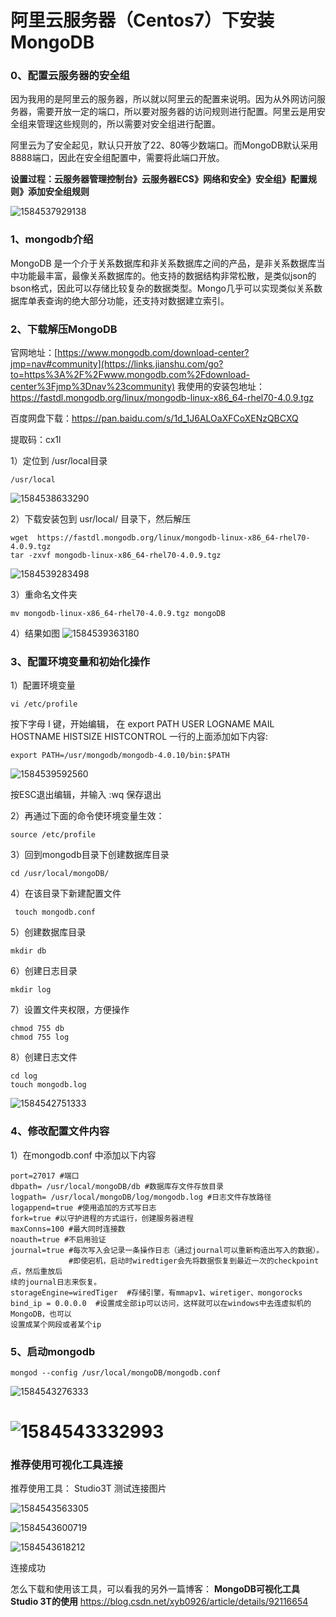 # 阿里云服务器（Centos7）下安装MongoDB

### 0、配置云服务器的安全组

因为我用的是阿里云的服务器，所以就以阿里云的配置来说明。因为从外网访问服务器，需要开放一定的端口，所以要对服务器的访问规则进行配置。阿里云是用安全组来管理这些规则的，所以需要对安全组进行配置。

阿里云为了安全起见，默认只开放了22、80等少数端口。而MongoDB默认采用8888端口，因此在安全组配置中，需要将此端口开放。

 **设置过程：云服务器管理控制台》云服务器ECS》网络和安全》安全组》配置规则》添加安全组规则**

![1584537929138](C:\Users\David\AppData\Roaming\Typora\typora-user-images\1584537929138.png)

### 1、mongodb介绍

MongoDB 是一个介于关系数据库和非关系数据库之间的产品，是非关系数据库当中功能最丰富，最像关系数据库的。他支持的数据结构非常松散，是类似json的bson格式，因此可以存储比较复杂的数据类型。Mongo几乎可以实现类似关系数据库单表查询的绝大部分功能，还支持对数据建立索引。

### 2、下载解压MongoDB

官网地址：[https://www.mongodb.com/download-center?jmp=nav#community](https://links.jianshu.com/go?to=https%3A%2F%2Fwww.mongodb.com%2Fdownload-center%3Fjmp%3Dnav%23community)
我使用的安装包地址：https://fastdl.mongodb.org/linux/mongodb-linux-x86_64-rhel70-4.0.9.tgz

百度网盘下载：https://pan.baidu.com/s/1d_1J6ALOaXFCoXENzQBCXQ

提取码：cx1l

 1）定位到 /usr/local目录 

```Linux
/usr/local
```

![1584538633290](C:\Users\David\AppData\Roaming\Typora\typora-user-images\1584538633290.png)

 2）下载安装包到 usr/local/ 目录下，然后解压

```shell
wget  https://fastdl.mongodb.org/linux/mongodb-linux-x86_64-rhel70-4.0.9.tgz
tar -zxvf mongodb-linux-x86_64-rhel70-4.0.9.tgz
```

![1584539283498](C:\Users\David\AppData\Roaming\Typora\typora-user-images\1584539283498.png)

3）重命名文件夹 

```Linux
mv mongodb-linux-x86_64-rhel70-4.0.9.tgz mongoDB
```
4）结果如图
![1584539363180](C:\Users\David\AppData\Roaming\Typora\typora-user-images\1584539363180.png)

### 3、配置环境变量和初始化操作

 1）配置环境变量 

```
vi /etc/profile
```

 按下字母 I 键，开始编辑，
在 export PATH USER LOGNAME MAIL HOSTNAME HISTSIZE HISTCONTROL 一行的上面添加如下内容: 

```
export PATH=/usr/mongodb/mongodb-4.0.10/bin:$PATH
```

![1584539592560](C:\Users\David\AppData\Roaming\Typora\typora-user-images\1584539592560.png)

 按ESC退出编辑，并输入 :wq 保存退出 

 2）再通过下面的命令使环境变量生效： 

```
source /etc/profile
```

 3）回到mongodb目录下创建数据库目录 

```
cd /usr/local/mongoDB/
```

 4）在该目录下新建配置文件 

```
 touch mongodb.conf 
```

5）创建数据库目录

```
mkdir db
```

6）创建日志目录

```
mkdir log
```

7）设置文件夹权限，方便操作

```
chmod 755 db
chmod 755 log
```

8）创建日志文件

```
cd log
touch mongodb.log
```

![1584542751333](C:\Users\David\AppData\Roaming\Typora\typora-user-images\1584542751333.png)

### 4、修改配置文件内容

1）在mongodb.conf 中添加以下内容

```
port=27017 #端口
dbpath= /usr/local/mongoDB/db #数据库存文件存放目录
logpath= /usr/local/mongoDB/log/mongodb.log #日志文件存放路径
logappend=true #使用追加的方式写日志
fork=true #以守护进程的方式运行，创建服务器进程
maxConns=100 #最大同时连接数
noauth=true #不启用验证
journal=true #每次写入会记录一条操作日志（通过journal可以重新构造出写入的数据）。
             #即使宕机，启动时wiredtiger会先将数据恢复到最近一次的checkpoint点，然后重放后
续的journal日志来恢复。
storageEngine=wiredTiger  #存储引擎，有mmapv1、wiretiger、mongorocks
bind_ip = 0.0.0.0  #设置成全部ip可以访问，这样就可以在windows中去连虚拟机的MongoDB，也可以
设置成某个网段或者某个ip
```

### 5、启动mongodb

```
mongod --config /usr/local/mongoDB/mongodb.conf
```

![1584543276333](C:\Users\David\AppData\Roaming\Typora\typora-user-images\1584543276333.png)

# ![1584543332993](C:\Users\David\AppData\Roaming\Typora\typora-user-images\1584543332993.png)

### 推荐使用可视化工具连接

推荐使用工具： Studio3T
测试连接图片 

![1584543563305](C:\Users\David\AppData\Roaming\Typora\typora-user-images\1584543563305.png)

![1584543600719](C:\Users\David\AppData\Roaming\Typora\typora-user-images\1584543600719.png)

![1584543618212](C:\Users\David\AppData\Roaming\Typora\typora-user-images\1584543618212.png)

连接成功

怎么下载和使用该工具，可以看我的另外一篇博客：
**MongoDB可视化工具Studio 3T的使用**
https://blog.csdn.net/xyb0926/article/details/92116654

